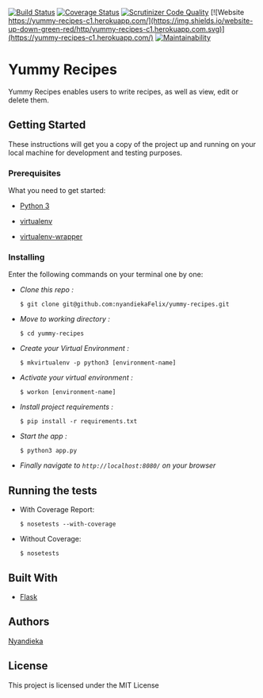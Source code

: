 [![Build Status](https://travis-ci.org/nyandiekaFelix/yummy-recipes.svg?branch=master)](https://travis-ci.org/nyandiekaFelix/yummy-recipes)
[![Coverage Status](https://coveralls.io/repos/github/nyandiekaFelix/yummy-recipes/badge.svg?branch=master)](https://coveralls.io/github/nyandiekaFelix/yummy-recipes?branch=master)
[![Scrutinizer Code Quality](https://scrutinizer-ci.com/g/nyandiekaFelix/yummy-recipes/badges/quality-score.png?b=master)](https://scrutinizer-ci.com/g/nyandiekaFelix/yummy-recipes/?branch=master)
[![Website https://yummy-recipes-c1.herokuapp.com/](https://img.shields.io/website-up-down-green-red/http/yummy-recipes-c1.herokuapp.com.svg)](https://yummy-recipes-c1.herokuapp.com/)
[![Maintainability](https://api.codeclimate.com/v1/badges/7e84426a8f8674159daf/maintainability)](https://codeclimate.com/github/nyandiekaFelix/yummy-recipes/maintainability)

# Yummy Recipes

Yummy Recipes enables users to write recipes, as well as view, edit or delete them.

## Getting Started

These instructions will get you a copy of the project up and running on your local machine for development and testing purposes. 

### Prerequisites

What you need to get started:

- [Python 3](https://www.python.org/download/releases/3.0/)

- [virtualenv](https://virtualenv.pypa.io/en/stable/)

- [virtualenv-wrapper](http://virtualenvwrapper.readthedocs.io/en/latest/)

### Installing

Enter the following commands on your terminal one by one:

- *Clone this repo :*

    ```$ git clone git@github.com:nyandiekaFelix/yummy-recipes.git```

- *Move to working directory :*
    
    ``` $ cd yummy-recipes ```

- *Create your Virtual Environment :*
    
    ```$ mkvirtualenv -p python3 [environment-name] ```

- *Activate your virtual environment :*
    
    ```$ workon [environment-name] ```

- *Install project requirements :*
    
    ```$ pip install -r requirements.txt ```

- *Start the app :*
    
    ```$ python3 app.py ``` 

- *Finally navigate to ```http://localhost:8080/``` on your browser*

## Running the tests

- With Coverage Report: 
    
    ```$ nosetests --with-coverage ```

- Without Coverage: 
    
    ```$ nosetests ```

## Built With

- [Flask](http://flask.pocoo.org/)

## Authors

[Nyandieka](https://github.com/nyandiekafelix)

## License

This project is licensed under the MIT License 